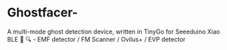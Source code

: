 # Ghostfacer-
A multi-mode ghost detection device, written in TinyGo for Seeeduino Xiao BLE 👻 🔍 - EMF detector / FM Scanner / Ovilus+ / EVP detector
